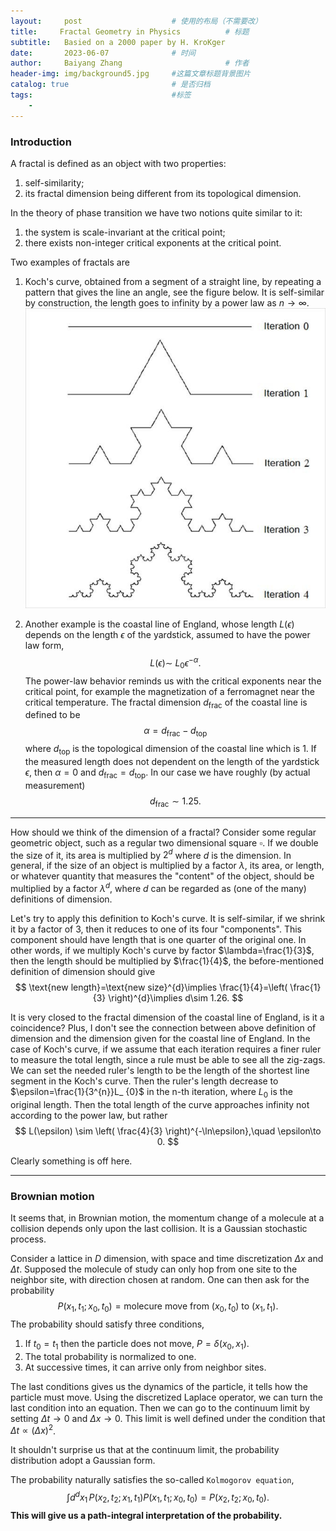 ```yaml
---
layout:     post   				    # 使用的布局（不需要改）
title:     Fractal Geometry in Physics 			# 标题 
subtitle:   Basied on a 2000 paper by H. KroKger
date:       2023-06-07 				# 时间
author:     Baiyang Zhang 						# 作者
header-img: img/background5.jpg 	#这篇文章标题背景图片
catalog: true 						# 是否归档
tags:								#标签
    - 
---
```


### Introduction

A fractal is defined as an object with two properties: 
1. self-similarity;
2. its fractal dimension being different from its topological dimension. 

In the theory of phase transition we have two notions quite similar to it:
1. the system is scale-invariant at the critical point;
2. there exists non-integer critical exponents at the critical point.

Two examples of fractals are 
1. Koch's curve, obtained from a segment of a straight line, by repeating a pattern that gives the line an angle, see the figure below. It is self-similar by construction, the length goes to infinity by a power law as $n\to \infty$.
![KochCurve](/img/KochCcurve.png)

2. Another example is the coastal line of England, whose length $L(\epsilon)$ depends on the length $\epsilon$ of the yardstick, assumed to have the power law form,
$$
L(\epsilon)\sim ~L_ {0}\epsilon^{-\alpha}.
$$
The power-law behavior reminds us with the critical exponents near the critical point, for example the magnetization of a ferromagnet near the critical temperature. The fractal dimension $d_ {\text{frac}}$ of the coastal line is defined to be 
$$
\alpha=d_ {\text{frac}}-d_ {\text{top}}
$$
where $d_ {\text{top}}$ is the topological dimension of the coastal line which is $1$. If the measured length does not dependent on the length of the yardstick $\epsilon$, then $\alpha=0$ and $d_ {\text{frac}}=d_ {\text{top}}$. In our case we have roughly (by actual measurement)
$$
d_ {\text{frac}}\sim 1.25.
$$

- - -

How should we think of the dimension of a fractal? Consider some regular geometric object, such as a regular two dimensional square $\square$. If we double the size of it, its area is multiplied by $2^{d}$ where $d$ is the dimension. In general, if the size of an object is multiplied by a factor $\lambda$, its area, or length, or whatever quantity that measures the "content" of the object, should be multiplied by a factor $\lambda^{d}$, where $d$ can be regarded as (one of the many) definitions of dimension.

Let's try to apply this definition to Koch's curve. It is self-similar, if we shrink it by a factor of $3$, then it reduces to one of its four "components". This component should have length that is one quarter of the original one. In other words, if we multiply Koch's curve by factor $\lambda=\frac{1}{3}$, then the length should be multiplied by $\frac{1}{4}$, the before-mentioned definition of dimension should give
$$
\text{new length}=\text{new size}^{d}\implies \frac{1}{4}=\left( \frac{1}{3} \right)^{d}\implies d\sim 1.26.
$$

It is very closed to the fractal dimension of the coastal line of England, is it a coincidence? Plus, I don't see the connection between above definition of dimension and the dimension given for the coastal line of England. In the case of Koch's curve, if we assume that each iteration requires a finer ruler to measure the total length, since a rule must be able to see all the zig-zags. We can set the needed ruler's length to be the length of the shortest line segment in the Koch's curve. Then the ruler's length decrease to $\epsilon=\frac{1}{3^{n}}L_ {0}$ in the n-th iteration, where $L_ {0}$ is the original length. Then the total length of the curve approaches infinity not according to the power law, but rather
$$
L(\epsilon) \sim \left( \frac{4}{3} \right)^{-\ln\epsilon},\quad  \epsilon\to 0.
$$

Clearly something is off here.

- - -

### Brownian motion

It seems that, in Brownian motion, the momentum change of a molecule at a collision depends only upon the last collision. It is a Gaussian stochastic process. 

Consider a lattice in $D$ dimension, with space and time discretization $\Delta x$ and $\Delta t$. Supposed the molecule of study can only hop from one site to the neighbor site, with direction chosen at random. One can then ask for the probability
$$
P(x_ {1},t_ {1};x_ {0},t_ {0}) = \text{molecure move from }(x_ {0},t_ {0}) \text{ to } (x_ {1},t_ {1}).
$$
The probability should satisfy three conditions,
1. If $t_ {0}=t_ {1}$ then the particle does not move, $P=\delta(x_ {0},x_ {1})$.
2. The total probability is normalized to one.
3. At successive times, it can arrive only from neighbor sites.

The last conditions gives us the dynamics of the particle, it tells how the particle must move. Using the discretized Laplace operator, we can turn the last condition into an equation. Then we can go to the continuum limit by setting $\Delta t\to 0$ and $\Delta x\to 0$. This limit is well defined under the condition that $\Delta t \propto (\Delta x)^{2}$. 

It shouldn't surprise us that at the continuum limit, the probability distribution adopt a Gaussian form.

The probability naturally satisfies the so-called `Kolmogorov equation`, 
$$
\int d^{d}x_ {1} \,  P(x_ {2},t_ {2};x_ {1},t_ {1})P(x_ {1},t_ {1};x_ {0},t_ {0})=P(x_ {2},t_ {2};x_ {0},t_ {0}).
$$
**This will give us a path-integral interpretation of the probability.**

